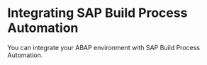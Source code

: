 <!-- loio4973966f0f0446d09ef4bd08b5fad4c9 -->

# Integrating SAP Build Process Automation

You can integrate your ABAP environment with SAP Build Process Automation.

